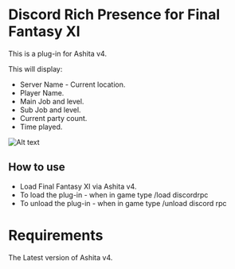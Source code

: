 # Discord Rich Presence for Final Fantasy XI

This is a plug-in for Ashita v4.

This will display:
* Server Name - Current location.
* Player Name.
* Main Job and level.
* Sub Job and level.
* Current party count.
* Time played.


![Alt text](https://github.com/XenonSmurf/Ashita4-Plugins/blob/master/DiscordRPC/Example.PNG "example1")

## How to use
* Load Final Fantasy XI via Ashita v4.
* To load the plug-in   - when in game type /load discordrpc
* To unload the plug-in - when in game type /unload discord rpc

# Requirements
The Latest version of Ashita v4.

